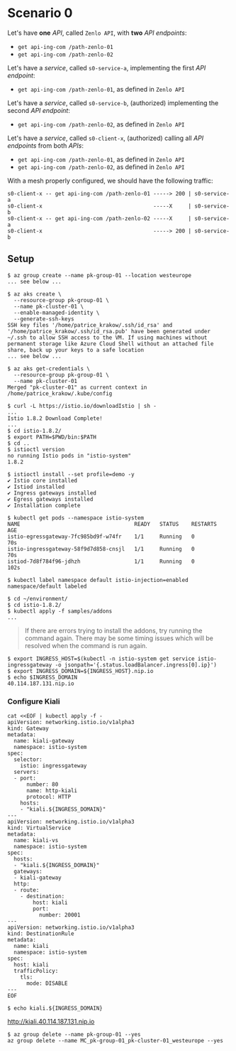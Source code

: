 # Scenario 0

Let's have **one** _API_, called `Zenlo API`, with **two** _API endpoints_:

* `get api-ing-com /path-zenlo-01`
* `get api-ing-com /path-zenlo-02`

Let's have a _service_, called `s0-service-a`, implementing the first _API endpoint_:

* `get api-ing-com /path-zenlo-01`, as defined in `Zenlo API`

Let's have a _service_, called `s0-service-b`, (authorized) implementing the second _API endpoint_:

* `get api-ing-com /path-zenlo-02`, as defined in `Zenlo API`

Let's have a _service_, called `s0-client-x`, (authorized) calling all _API endpoints_ from both _APIs_:

* `get api-ing-com /path-zenlo-01`, as defined in `Zenlo API`
* `get api-ing-com /path-zenlo-02`, as defined in `Zenlo API`

With a mesh properly configured, we should have the following traffic:

```text
s0-client-x -- get api-ing-com /path-zenlo-01 -----> 200 | s0-service-a
s0-client-x                                   -----X     | s0-service-b
s0-client-x -- get api-ing-com /path-zenlo-02 -----X     | s0-service-a
s0-client-x                                   -----> 200 | s0-service-b
```

## Setup

```text
$ az group create --name pk-group-01 --location westeurope
... see below ...
```

```text
$ az aks create \
  --resource-group pk-group-01 \
  --name pk-cluster-01 \
  --enable-managed-identity \
  --generate-ssh-keys
SSH key files '/home/patrice_krakow/.ssh/id_rsa' and '/home/patrice_krakow/.ssh/id_rsa.pub' have been generated under ~/.ssh to allow SSH access to the VM. If using machines without permanent storage like Azure Cloud Shell without an attached file share, back up your keys to a safe location
... see below ...
```

```text
$ az aks get-credentials \
  --resource-group pk-group-01 \
  --name pk-cluster-01
Merged "pk-cluster-01" as current context in /home/patrice_krakow/.kube/config
```

```text
$ curl -L https://istio.io/downloadIstio | sh -
...
Istio 1.8.2 Download Complete!
...
$ cd istio-1.8.2/
$ export PATH=$PWD/bin:$PATH
$ cd ..
$ istioctl version
no running Istio pods in "istio-system"
1.8.2
```

```text
$ istioctl install --set profile=demo -y
✔ Istio core installed
✔ Istiod installed
✔ Ingress gateways installed
✔ Egress gateways installed
✔ Installation complete
```

```text
$ kubectl get pods --namespace istio-system
NAME                                    READY   STATUS    RESTARTS   AGE
istio-egressgateway-7fc985bd9f-w74fr    1/1     Running   0          70s
istio-ingressgateway-58f9d7d858-cnsjl   1/1     Running   0          70s
istiod-7d8f784f96-jdhzh                 1/1     Running   0          102s
```

```text
$ kubectl label namespace default istio-injection=enabled
namespace/default labeled
```

```text
$ cd ~/environment/
$ cd istio-1.8.2/
$ kubectl apply -f samples/addons
...
```

> If there are errors trying to install the addons, try running the command again. There may be some timing issues which will be resolved when the command is run again.

```text
$ export INGRESS_HOST=$(kubectl -n istio-system get service istio-ingressgateway -o jsonpath='{.status.loadBalancer.ingress[0].ip}')
$ export INGRESS_DOMAIN=${INGRESS_HOST}.nip.io
$ echo $INGRESS_DOMAIN
40.114.187.131.nip.io
```

### Configure Kiali

```text
cat <<EOF | kubectl apply -f -
apiVersion: networking.istio.io/v1alpha3
kind: Gateway
metadata:
  name: kiali-gateway
  namespace: istio-system
spec:
  selector:
    istio: ingressgateway
  servers:
  - port:
      number: 80
      name: http-kiali
      protocol: HTTP
    hosts:
    - "kiali.${INGRESS_DOMAIN}"
---
apiVersion: networking.istio.io/v1alpha3
kind: VirtualService
metadata:
  name: kiali-vs
  namespace: istio-system
spec:
  hosts:
  - "kiali.${INGRESS_DOMAIN}"
  gateways:
  - kiali-gateway
  http:
  - route:
    - destination:
        host: kiali
        port:
          number: 20001
---
apiVersion: networking.istio.io/v1alpha3
kind: DestinationRule
metadata:
  name: kiali
  namespace: istio-system
spec:
  host: kiali
  trafficPolicy:
    tls:
      mode: DISABLE
---
EOF
```

```text
$ echo kiali.${INGRESS_DOMAIN}
```

<http://kiali.40.114.187.131.nip.io>


```text
$ az group delete --name pk-group-01 --yes
az group delete --name MC_pk-group-01_pk-cluster-01_westeurope --yes
```
